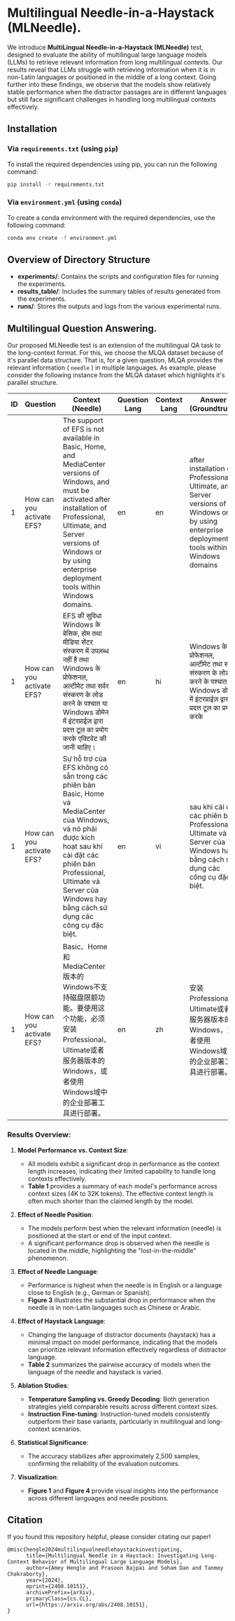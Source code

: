 
# Multilingual Needle-in-a-Haystack (MLNeedle). 

We introduce **MultiLingual Needle-in-a-Haystack (MLNeedle)** test, designed to evaluate the ability of multilingual large language models (LLMs) to retrieve relevant information from long multilingual contexts. Our results reveal that LLMs struggle with retrieving information when it is in non-Latin languages or positioned in the middle of a long context. Going further into these findings, we observe that the models show relatively stable performance when the distractor passages are in different languages but still face significant challenges in handling long multilingual contexts effectively.


## Installation

### Via `requirements.txt` (using `pip`)
To install the required dependencies using pip, you can run the following command:

```bash
pip install -r requirements.txt
```

### Via `environment.yml` (using `conda`)
To create a conda environment with the required dependencies, use the following command:

```bash
conda env create -f environment.yml
```

## Overview of Directory Structure

- **experiments/**: Contains the scripts and configuration files for running the experiments.
- **results_table/**: Includes the summary tables of results generated from the experiments.
- **runs/**: Stores the outputs and logs from the various experimental runs.

## Multilingual Question Answering.

Our proposed MLNeedle test is an extension of the multilingual QA task to the long-context format. For this, we choose the MLQA dataset because of it's parallel data structure. That is, for a given question, MLQA provides the relevant information ( `needle` ) in multiple languages. As example, please consider the following instance from the MLQA dataset which highlights it's parallel structure. 

| ID                                   | Question                     | Context (Needle)                                                                                                                                                                     | Question Lang | Context Lang | Answer (Groundtruth)                                                                                             |
|--------------------------------------|------------------------------|------------------------------------------------------------------------------------------------------------------------------------------------------------------------------|---------------|--------------|------------------------------------------------------------------------------------------------------------------|
| 1 | How can you activate EFS?    | The support of EFS is not available in Basic, Home, and MediaCenter versions of Windows, and must be activated after installation of Professional, Ultimate, and Server versions of Windows or by using enterprise deployment tools within Windows domains. | en            | en           | after installation of Professional, Ultimate, and Server versions of Windows or by using enterprise deployment tools within Windows domains |
| 1 | How can you activate EFS?    | EFS की सुविधा Windows के बेसिक, होम तथा मीडिया सेंटर संस्करण में उपलब्ध नहीं है तथा Windows के प्रोफेशनल, अल्टीमेट तथा सर्वर संस्करण के लोड करने के पश्चात या Windows डोमेन में इंटरप्राईज़ द्वारा प्रदत्त टूल का प्रयोग करके एक्टिवेट की जानी चाहिए।                  | en            | hi           | Windows के प्रोफेशनल, अल्टीमेट तथा सर्वर संस्करण के लोड करने के पश्चात या Windows डोमेन में इंटरप्राईज़ द्वारा प्रदत्त टूल का प्रयोग करके                 |
| 1 | How can you activate EFS?    | Sự hỗ trợ của EFS không có sẵn trong các phiên bản Basic, Home và MediaCenter của Windows, và nó phải được kích hoạt sau khi cài đặt các phiên bản Professional, Ultimate và Server của Windows hay bằng cách sử dụng các công cụ đặc biệt.                  | en            | vi           | sau khi cài đặt các phiên bản Professional, Ultimate và Server của Windows hay bằng cách sử dụng các công cụ đặc biệt.           |
| 1 | How can you activate EFS?    | Basic、Home和MediaCenter版本的Windows不支持磁盘限额功能。要使用这个功能，必须安装Professional、Ultimate或者服务器版本的Windows，或者使用Windows域中的企业部署工具进行部署。                | en            | zh           | 安装Professional、Ultimate或者服务器版本的Windows，或者使用Windows域中的企业部署工具进行部署。                                          |



### Results Overview:

1. **Model Performance vs. Context Size**:
   - All models exhibit a significant drop in performance as the context length increases, indicating their limited capability to handle long contexts effectively.
   - **Table 1** provides a summary of each model's performance across context sizes (4K to 32K tokens). The effective context length is often much shorter than the claimed length by the model.

2. **Effect of Needle Position**:
   - The models perform best when the relevant information (needle) is positioned at the start or end of the input context.
   - A significant performance drop is observed when the needle is located in the middle, highlighting the "lost-in-the-middle" phenomenon.

3. **Effect of Needle Language**:
   - Performance is highest when the needle is in English or a language close to English (e.g., German or Spanish).
   - **Figure 3** illustrates the substantial drop in performance when the needle is in non-Latin languages such as Chinese or Arabic.

4. **Effect of Haystack Language**:
   - Changing the language of distractor documents (haystack) has a minimal impact on model performance, indicating that the models can prioritize relevant information effectively regardless of distractor language.
   - **Table 2** summarizes the pairwise accuracy of models when the language of the needle and haystack is varied.

5. **Ablation Studies**:
   - **Temperature Sampling vs. Greedy Decoding**: Both generation strategies yield comparable results across different context sizes.
   - **Instruction Fine-tuning**: Instruction-tuned models consistently outperform their base variants, particularly in multilingual and long-context scenarios.

6. **Statistical Significance**:
   - The accuracy stabilizes after approximately 2,500 samples, confirming the reliability of the evaluation outcomes.

7. **Visualization**:
   - **Figure 1** and **Figure 4** provide visual insights into the performance across different languages and needle positions.

## Citation
If you found this repository helpful, please consider citating our paper!

```
@misc{hengle2024multilingualneedlehaystackinvestigating,
      title={Multilingual Needle in a Haystack: Investigating Long-Context Behavior of Multilingual Large Language Models}, 
      author={Amey Hengle and Prasoon Bajpai and Soham Dan and Tanmoy Chakraborty},
      year={2024},
      eprint={2408.10151},
      archivePrefix={arXiv},
      primaryClass={cs.CL},
      url={https://arxiv.org/abs/2408.10151}, 
}
```